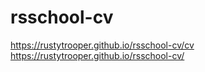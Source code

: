 # rsschool-cv

https://rustytrooper.github.io/rsschool-cv/cv
https://rustytrooper.github.io/rsschool-cv/